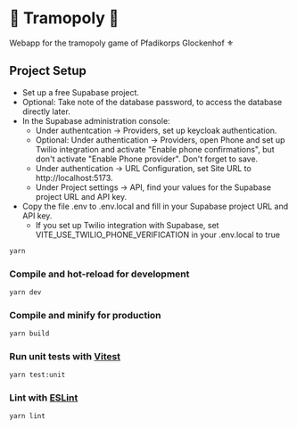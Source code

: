 # :train: Tramopoly :bus:

Webapp for the tramopoly game of Pfadikorps Glockenhof ⚜

## Project Setup

* Set up a free Supabase project.
* Optional: Take note of the database password, to access the database directly later.
* In the Supabase administration console:
  * Under authentcation -> Providers, set up keycloak authentication.
  * Optional: Under authentication -> Providers, open Phone and set up Twilio integration and activate "Enable phone confirmations", but don't activate "Enable Phone provider". Don't forget to save.
  * Under authentication -> URL Configuration, set Site URL to http://localhost:5173.
  * Under Project settings -> API, find your values for the Supabase project URL and API key.
* Copy the file .env to .env.local and fill in your Supabase project URL and API key.
  * If you set up Twilio integration with Supabase, set VITE_USE_TWILIO_PHONE_VERIFICATION in your .env.local to true

```sh
yarn
```

### Compile and hot-reload for development

```sh
yarn dev
```

### Compile and minify for production

```sh
yarn build
```

### Run unit tests with [Vitest](https://vitest.dev/)

```sh
yarn test:unit
```

### Lint with [ESLint](https://eslint.org/)

```sh
yarn lint
```
